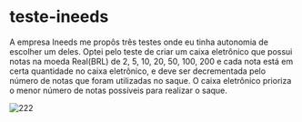 # teste-ineeds
A empresa Ineeds me propôs três testes onde eu tinha autonomia de escolher um deles. 
Optei pelo teste de criar um caixa eletrônico que possui notas na moeda Real(BRL) de 2, 5, 10, 20, 50, 100,
200 e cada nota está em certa quantidade no caixa eletrônico, e deve ser decrementada
pelo número de notas que foram utilizadas no saque. O caixa eletrônico 
prioriza o menor número de notas possíveis para realizar o saque.

![222](https://user-images.githubusercontent.com/79712782/170051332-1545bcc0-eed0-4d63-96bb-2227485a739f.png)
